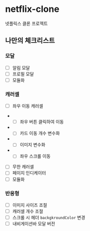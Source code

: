 # netflix-clone

넷플릭스 클론 프로젝트

## 나만의 체크리스트

### 모달

- [ ] 알림 모달
- [ ] 프로필 모달
- [ ] 모듈화

### 캐러셀

- [ ] 좌우 이동 캐러셀
- - [ ] 좌우 버튼 클릭하여 이동
- - [ ] 카드 이동 개수 변수화
- - [ ] 이미지 변수화
- - [ ] 좌우 스크롤 이동
- [ ] 무한 캐러셀
- [ ] 페이지 인디케이터
- [ ] 모듈화

### 반응형

- [ ] 이미지 사이즈 조절
- [ ] 캐러셀 개수 조절
- [ ] 스크롤 시 헤더 `backgkroundColor` 변경
- [ ] 내비게이션바 모달 버전

